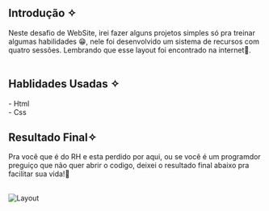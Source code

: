 <h2> Introdução ✧</h2>
Neste desafio de WebSite, irei fazer alguns projetos simples só pra treinar algumas habilidades 😁, nele foi desenvolvido um sistema de recursos com quatro sessões. Lembrando que esse layout foi encontrado na internet🧐.
<br><br> 

<h2> Hablidades Usadas ✧</h2>
- Html <br>
- Css

<h2> Resultado Final✧ </h2>
Pra você que é do RH e esta perdido por aqui, ou se você é um programdor preguiço que não quer abrir o codigo, deixei o resultado final abaixo pra facilitar sua vida!🥳 <br>
<br>

![Layout](https://user-images.githubusercontent.com/101288756/167078759-a31e6382-565e-40b7-a5b2-501b5c7521ec.png)


